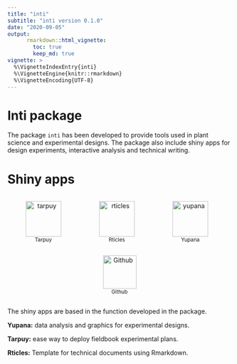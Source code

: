 ```yaml
---
title: "inti"
subtitle: "inti version 0.1.0"
date: "2020-09-05"
output: 
      rmarkdown::html_vignette:
        toc: true
        keep_md: true
vignette: >
  %\VignetteIndexEntry{inti}
  %\VignetteEngine{knitr::rmarkdown}
  %\VignetteEncoding{UTF-8}
---
```




# Inti package

The package `inti` has been developed to provide tools used in plant science and experimental designs. The package also include shiny apps for design experiments, interactive analysis and technical writing.

# Shiny apps

<!--html_preserve-->
<div id=footer style="width:100%; margin:auto;">
<div style="display:inline-block; width:32%">
<p style="text-align:center">
<a target="_blank" href="https://flavjack.shinyapps.io/tarpuy/"><img src="https://raw.githubusercontent.com/Flavjack/inti/master/inst/icons/favicon_tarpuy/android-chrome-512x512.png" style="height:80px" title="tarpuy"></a>
<span style="display:block;"><small>Tarpuy</small></span>
</p></div>
<div style="display:inline-block; width:32%">
<p style="text-align:center">
<a target="_blank" href="https://flavjack.shinyapps.io/rticles/"><img src="https://raw.githubusercontent.com/Flavjack/inti/master/inst/icons/favicon_rticles/android-chrome-512x512.png" style="height:80px" title="rticles"></a>
<span style="display:block;"><small>Rticles</small></span>
</p></div>
<div style="display:inline-block; width:32%">
<p style="text-align:center">
<a target="_blank" href="https://flavjack.shinyapps.io/yupanapro/"><img src="https://raw.githubusercontent.com/Flavjack/inti/master/inst/icons/favicon_yupana/android-chrome-512x512.png" style="height:80px" title="yupana"></a>
<span style="display:block;"><small>Yupana</small></span>
</p></div>
</div>
<!-- *** -->
<div id=footer style="width:100%; margin:auto;">
<div style="display:inline-block; width:100%">
<p style="text-align:center">
<a target="_blank" href="https://github.com/Flavjack/inti"><img src="https://image.flaticon.com/icons/svg/25/25231.svg" style="height:75px" title="Github" alt="Github"></a>
<span style="display:block;"><small>Github</small></span>
</p></div>
</div>
<!--/html_preserve-->

The shiny apps are based in the function developed in the package. 

**Yupana:** data analysis and graphics for experimental designs.

**Tarpuy:** ease way to deploy fieldbook experimental plans.

**Rticles:** Template for technical documents using Rmarkdown.

